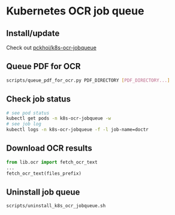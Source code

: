 # Kubernetes OCR job queue

## Install/update

Check out [pckhoi/k8s-ocr-jobqueue](https://github.com/pckhoi/k8s-ocr-jobqueue)

## Queue PDF for OCR

```bash
scripts/queue_pdf_for_ocr.py PDF_DIRECTORY [PDF_DIRECTORY...]
```

## Check job status

```bash
# see pod status
kubectl get pods -n k8s-ocr-jobqueue -w
# see job log
kubectl logs -n k8s-ocr-jobqueue -f -l job-name=doctr
```

## Download OCR results

```python
from lib.ocr import fetch_ocr_text
...
fetch_ocr_text(files_prefix)
```

## Uninstall job queue

```bash
scripts/uninstall_k8s_ocr_jobqueue.sh
```

